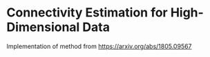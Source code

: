 # Connectivity Estimation for High-Dimensional Data

Implementation of method from https://arxiv.org/abs/1805.09567
